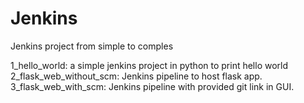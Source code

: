 # Jenkins
Jenkins project from simple to comples

1_hello_world: a simple jenkins project in python to print hello world
2_flask_web_without_scm: Jenkins pipeline to host flask app.
3_flask_web_with_scm: Jenkins pipeline with provided git link in GUI.